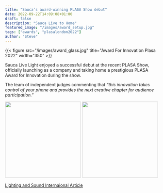 ```yaml
---
title: "Sauca’s award-winning PLASA Show debut"
date: 2022-09-22T14:09:08+01:00
draft: false
description: "Sauca Live to Home"
featured_image: "/images/award_setup.jpg"
tags: ["awards", "plasalondon2022"]
author: "Steve"
---
```

{{< figure src="/images/award_glass.jpg" title="Award For Innovation Plasa 2022" width="350" >}}

Sauca Live Light enjoyed a successful debut at the recent PLASA Show, officially launching as a company and taking home a prestigious PLASA Award for Innovation during the show.

The team of independent judges commenting that *“this innovation takes control of your phone and provides the next creative chapter for audience participation.”*


<img src="/images/plasateam_smile.jpg" height="250">
<img src="/images/award_present.jpg" height="250">

[Lighting and Sound Internaional Article](https://www.lsionline.com/news/sauca-s-award-winning-plasa-show-debut)